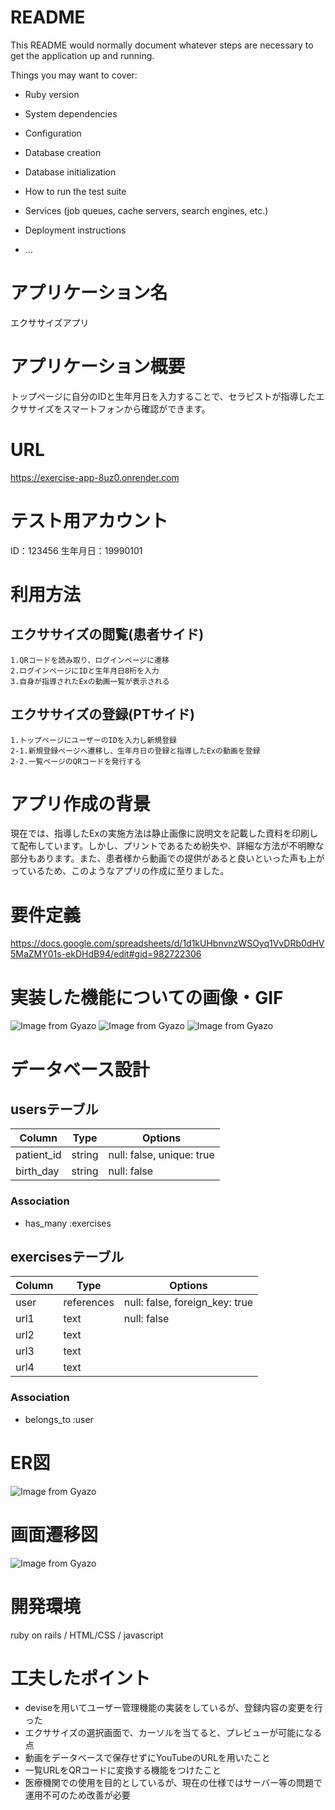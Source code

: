 # README

This README would normally document whatever steps are necessary to get the
application up and running.

Things you may want to cover:

* Ruby version

* System dependencies

* Configuration

* Database creation

* Database initialization

* How to run the test suite

* Services (job queues, cache servers, search engines, etc.)

* Deployment instructions

* ...

# アプリケーション名
  エクササイズアプリ
# アプリケーション概要
  トップページに自分のIDと生年月日を入力することで、セラピストが指導したエクササイズをスマートフォンから確認ができます。
# URL
  https://exercise-app-8uz0.onrender.com
# テスト用アカウント
  ID：123456  生年月日：19990101
# 利用方法
  ## エクササイズの閲覧(患者サイド)
    1.QRコードを読み取り、ログインページに遷移
    2.ログインページにIDと生年月日8桁を入力
    3.自身が指導されたExの動画一覧が表示される
  ## エクササイズの登録(PTサイド)
    1.トップページにユーザーのIDを入力し新規登録
    2-1.新規登録ページへ遷移し、生年月日の登録と指導したExの動画を登録
    2-2.一覧ページのQRコードを発行する
# アプリ作成の背景
  現在では、指導したExの実施方法は静止画像に説明文を記載した資料を印刷して配布しています。しかし、プリントであるため紛失や、詳細な方法が不明瞭な部分もあります。また、患者様から動画での提供があると良いといった声も上がっているため、このようなアプリの作成に至りました。
# 要件定義
  https://docs.google.com/spreadsheets/d/1d1kUHbnvnzWSOyq1VvDRb0dHV5MaZMY01s-ekDHdB94/edit#gid=982722306
# 実装した機能についての画像・GIF
  ![Image from Gyazo](https://i.gyazo.com/d7aa06393b0c6a9423f71f5a0de9f123.gif)
  ![Image from Gyazo](https://i.gyazo.com/d5f86ca317c3ed2ff451e4da74632220.gif)
  ![Image from Gyazo](https://i.gyazo.com/2f8f211796d8884e7ba04879f1d01440.gif)


# データベース設計
  ## usersテーブル
  | Column     | Type       | Options                        |
  | ---------- | ---------- | ------------------------------ |
  | patient_id | string     | null: false, unique: true      |
  | birth_day  | string     | null: false                    |

  ### Association
  - has_many :exercises

  ## exercisesテーブル
  | Column     | Type       | Options                        |
  | ---------- | ---------- | ------------------------------ |
  | user       | references | null: false, foreign_key: true |
  | url1       | text       | null: false                    |
  | url2       | text       |                                |
  | url3       | text       |                                |
  | url4       | text       |                                |

  ### Association
  - belongs_to :user

# ER図
  ![Image from Gyazo](https://i.gyazo.com/c62891b5b0b6feee48364d467517889d.png)
# 画面遷移図
  ![Image from Gyazo](https://i.gyazo.com/1f6990e2cdf778430eb00295bbdd2464.png)

# 開発環境
  ruby on rails / HTML/CSS / javascript 

# 工夫したポイント
  * deviseを用いてユーザー管理機能の実装をしているが、登録内容の変更を行った
  * エクササイズの選択画面で、カーソルを当てると、プレビューが可能になる点
  * 動画をデータベースで保存せずにYouTubeのURLを用いたこと
  * 一覧URLをQRコードに変換する機能をつけたこと
  * 医療機関での使用を目的としているが、現在の仕様ではサーバー等の問題で運用不可のため改善が必要

